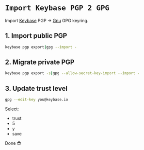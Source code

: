 # `Import Keybase PGP 2 GPG`

Import [Keybase](https://keybase.io/) PGP -> [Gnu](https://gnupg.org/) GPG keyring.

## 1. Import public PGP

```sh
keybase pgp export|gpg --import -
```

## 2. Migrate private PGP

```sh
keybase pgp export -s|gpg --allow-secret-key-import --import -
```

## 3. Update trust level

```sh
gpg --edit-key you@keybase.io
```

Select:

- trust
- 5
- y
- save

Done 😎